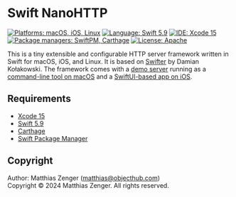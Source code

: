 # Swift NanoHTTP

[![Platforms: macOS, iOS, Linux](https://img.shields.io/badge/Platforms-macOS,%20iOS,%20Linux-blue.svg?style=flat)](https://developer.apple.com/osx/) [![Language: Swift 5.9](https://img.shields.io/badge/Language-Swift%205.9-green.svg?style=flat)](https://developer.apple.com/swift/) [![IDE: Xcode 15](https://img.shields.io/badge/IDE-Xcode%2015-orange.svg?style=flat)](https://developer.apple.com/xcode/) [![Package managers: SwiftPM, Carthage](https://img.shields.io/badge/Package%20managers-SwiftPM,%20Carthage-8E64B0.svg?style=flat)](https://github.com/Carthage/Carthage) [![License: Apache](http://img.shields.io/badge/License-Apache-lightgrey.svg?style=flat)](https://raw.githubusercontent.com/objecthub/swift-numberkit/master/LICENSE)

This is a tiny extensible and configurable HTTP server framework written in Swift
for macOS, iOS, and Linux. It is based on [Swifter](https://github.com/httpswift/swifter)
by Damian Kołakowski. The framework comes with a [demo server](https://github.com/objecthub/swift-nanohttp/blob/main/Sources/NanoHTTPDemo/NanoHTTPDemo.swift)
running as a [command-line tool on macOS](https://github.com/objecthub/swift-nanohttp/blob/main/Sources/DemoServer/main.swift)
and a [SwiftUI-based app on iOS](https://github.com/objecthub/swift-nanohttp/blob/main/Sources/DemoServer%20iOS/ContentView.swift).

## Requirements

- [Xcode 15](https://developer.apple.com/xcode/)
- [Swift 5.9](https://developer.apple.com/swift/)
- [Carthage](https://github.com/Carthage/Carthage)
- [Swift Package Manager](https://swift.org/package-manager/)

## Copyright

Author: Matthias Zenger (<matthias@objecthub.com>)  
Copyright © 2024 Matthias Zenger. All rights reserved.

